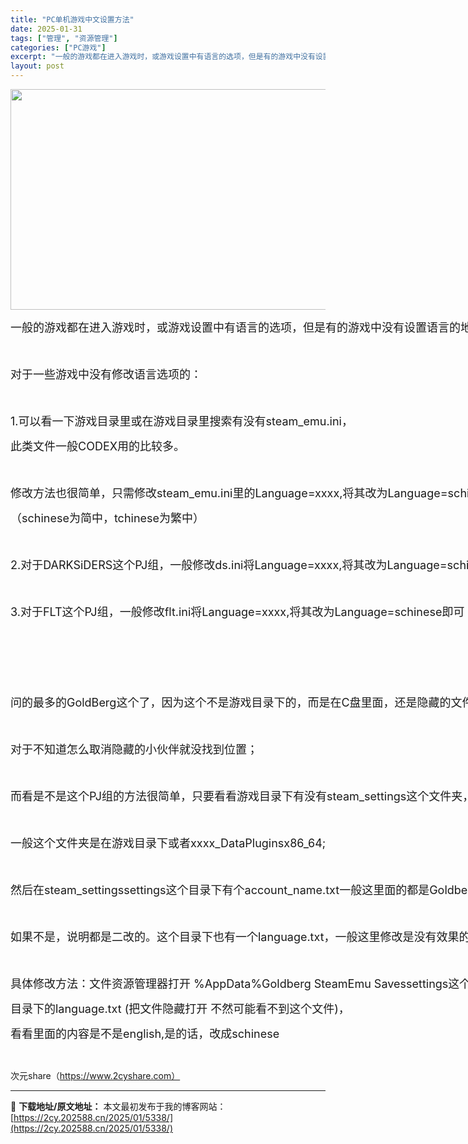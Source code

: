 ```yaml
---
title: "PC单机游戏中文设置方法"
date: 2025-01-31
tags: ["管理", "资源管理"]
categories: ["PC游戏"]
excerpt: "一般的游戏都在进入游戏时，或游戏设置中有语言的选项，但是有的游戏中没有设置语言的地方。   对于一些游戏中没有修改语言选项的：   1.可以看一下游戏目录里或在游戏目录里搜索有没有steam_emu.ini， 此类文件一般CODEX用的比较多。   修改方法也很简单，只需修改steam_emu.in&hellip;"
layout: post
---
```


<img class="aligncenter size-full wp-image-5440" src="https://2cy.202588.cn/wp-content/uploads/2025/01/2025013112402248.webp" alt="" width="616" height="353" />

<span style="text-wrap: nowrap; font-size: 18px;">一般的游戏都在进入游戏时，或游戏设置中有语言的选项，但是有的游戏中没有设置语言的地方。</span>

<span style="text-wrap: nowrap; font-size: 18px;"> </span>

<span style="text-wrap: nowrap; font-size: 18px;">对于一些游戏中没有修改语言选项的：</span>

<span style="text-wrap: nowrap; font-size: 18px;"> </span>

<span style="text-wrap: nowrap; font-size: 18px;">1.可以看一下游戏目录里或在游戏目录里搜索有没有steam_emu.ini，</span>

<span style="text-wrap: nowrap; font-size: 18px;">此类文件一般CODEX用的比较多。</span>

<span style="text-wrap: nowrap; font-size: 18px;"> </span>

<span style="text-wrap: nowrap; font-size: 18px;">修改方法也很简单，只需修改steam_emu.ini里的Language=xxxx,将其改为Language=schinese即可。</span>

<span style="text-wrap: nowrap; font-size: 18px;">（schinese为简中，tchinese为繁中）</span>

<span style="text-wrap: nowrap; font-size: 18px;"> </span>

<span style="text-wrap: nowrap; font-size: 18px;">2.对于DARKSiDERS这个PJ组，一般修改ds.ini将Language=xxxx,将其改为Language=schinese即可</span>

<span style="text-wrap: nowrap; font-size: 18px;"> </span>

<span style="text-wrap: nowrap; font-size: 18px;">3.对于FLT这个PJ组，一般修改flt.ini将Language=xxxx,将其改为Language=schinese即可</span>

<span style="text-wrap: nowrap; font-size: 18px;"> </span>

<span style="text-wrap: nowrap; font-size: 18px;"> </span>

<span style="text-wrap: nowrap; font-size: 18px;"> </span>

<span style="text-wrap: nowrap; font-size: 18px;">问的最多的GoldBerg这个了，因为这个不是游戏目录下的，而是在C盘里面，还是隐藏的文件夹，</span>

<span style="text-wrap: nowrap; font-size: 18px;"> </span>

<span style="text-wrap: nowrap; font-size: 18px;">对于不知道怎么取消隐藏的小伙伴就没找到位置；</span>

<span style="text-wrap: nowrap; font-size: 18px;"> </span>

<span style="text-wrap: nowrap; font-size: 18px;">而看是不是这个PJ组的方法很简单，只要看看游戏目录下有没有steam_settings这个文件夹，</span>

<span style="text-wrap: nowrap; font-size: 18px;"> </span>

<span style="text-wrap: nowrap; font-size: 18px;">一般这个文件夹是在游戏目录下或者xxxx_DataPluginsx86_64;</span>

<span style="text-wrap: nowrap; font-size: 18px;"> </span>

<span style="text-wrap: nowrap; font-size: 18px;">然后在steam_settingssettings这个目录下有个account_name.txt一般这里面的都是Goldberg。</span>

<span style="text-wrap: nowrap; font-size: 18px;"> </span>

<span style="text-wrap: nowrap; font-size: 18px;">如果不是，说明都是二改的。这个目录下也有一个language.txt，一般这里修改是没有效果的。</span>

<span style="text-wrap: nowrap; font-size: 18px;"> </span>

<span style="text-wrap: nowrap; font-size: 18px;">具体修改方法：文件资源管理器打开 %AppData%Goldberg SteamEmu Savessettings这个</span>

<span style="text-wrap: nowrap; font-size: 18px;">目录下的language.txt (把文件隐藏打开 不然可能看不到这个文件)，</span>

<span style="text-wrap: nowrap; font-size: 18px;">看看里面的内容是不是english,是的话，改成schinese</span>

&nbsp;

次元share（https://www.2cyshare.com）
<div></div>

---
📖 **下载地址/原文地址：** 本文最初发布于我的博客网站：[https://2cy.202588.cn/2025/01/5338/](https://2cy.202588.cn/2025/01/5338/)
